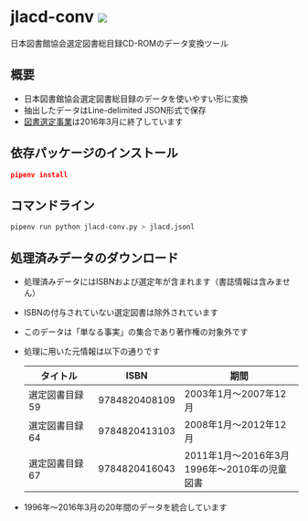 jlacd-conv [![](https://img.shields.io/badge/python-3.7+-blue.svg)](https://docs.python.org/3.7/)
=============================================================
日本図書館協会選定図書総目録CD-ROMのデータ変換ツール

概要
-----
- 日本図書館協会選定図書総目録のデータを使いやすい形に変換
- 抽出したデータはLine-delimited JSON形式で保存
- [図書選定事業](http://www.jla.or.jp/activities/sentei/tabid/207/Default.aspx)は2016年3月に終了しています

依存パッケージのインストール
----
```json
pipenv install
```

コマンドライン
----
```bash
pipenv run python jlacd-conv.py > jlacd.jsonl
```

処理済みデータのダウンロード
----
- 処理済みデータにはISBNおよび選定年が含まれます（書誌情報は含みません）
- ISBNの付与されていない選定図書は除外されています
- このデータは「単なる事実」の集合であり著作権の対象外です
- 処理に用いた元情報は以下の通りです

  | タイトル       | ISBN          | 期間                                          |
  |----------------|---------------|-----------------------------------------------|
  | 選定図書目録59 | 9784820408109 | 2003年1月～2007年12月                         |
  | 選定図書目録64 | 9784820413103 | 2008年1月～2012年12月                         |
  | 選定図書目録67 | 9784820416043 | 2011年1月～2016年3月<br>1996年～2010年の児童図書 |

- 1996年～2016年3月の20年間のデータを統合しています
